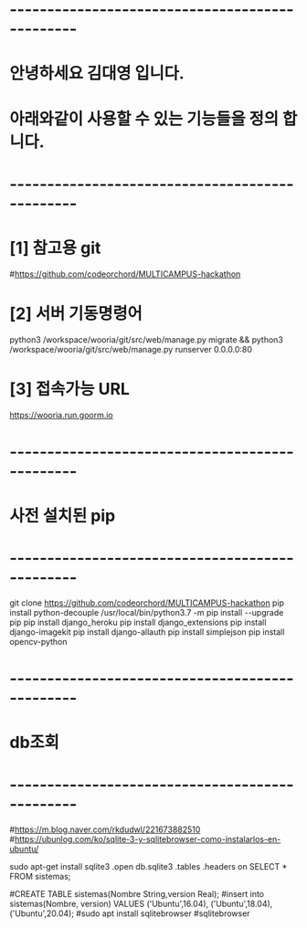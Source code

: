 # -----------------------------------------------
# 안녕하세요 김대영 입니다.
# 아래와같이 사용할 수 있는 기능들을 정의 합니다. 
# -----------------------------------------------
# [1] 참고용 git
#https://github.com/codeorchord/MULTICAMPUS-hackathon
# [2] 서버 기동명령어
python3 /workspace/wooria/git/src/web/manage.py migrate && python3 /workspace/wooria/git/src/web/manage.py runserver 0.0.0.0:80
# [3] 접속가능 URL
https://wooria.run.goorm.io

# -----------------------------------------------
# 사전 설치된 pip
# -----------------------------------------------
git clone https://github.com/codeorchord/MULTICAMPUS-hackathon
pip install python-decouple
/usr/local/bin/python3.7 -m pip install --upgrade pip
pip install django_heroku
pip install django_extensions
pip install django-imagekit
pip install django-allauth
pip install simplejson
pip install opencv-python

# -----------------------------------------------
# db조회
# -----------------------------------------------
#https://m.blog.naver.com/rkdudwl/221673882510
#https://ubunlog.com/ko/sqlite-3-y-sqlitebrowser-como-instalarlos-en-ubuntu/

sudo apt-get install sqlite3
.open db.sqlite3
.tables
.headers on
SELECT * FROM sistemas;

#CREATE TABLE sistemas(Nombre String,version Real);
#insert into sistemas(Nombre, version) VALUES ('Ubuntu',16.04), ('Ubuntu',18.04),('Ubuntu',20.04);
#sudo apt install sqlitebrowser
#sqlitebrowser